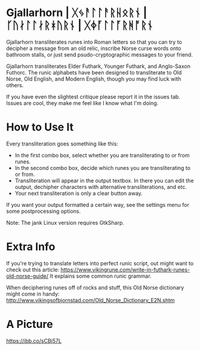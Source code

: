 # Gjallarhorn | ᚷᛃᚨᛚᛚᚨᚱᚺᛟᚱᚾ | ᚴᚢᛅᛚᛚᛅᚱᚼᚢᚱᚾ | ᚷᛄᚪᛚᛚᚪᚱᚻᚩᚱᚾ #

Gjallarhorn transliterates runes into Roman letters so that you can try to decipher a message from an old relic, inscribe Norse curse words onto bathroom stalls, or just send psudo-cryptographic messages to your friend.

Gjallarhorn transliterates Elder Futhark, Younger Futhark, and Anglo-Saxon Futhorc. The runic alphabets have been designed to transliterate to Old Norse, Old English, and Modern English, though you may find luck with others.

If you have even the slightest critique please report it in the issues tab. Issues are cool, they make me feel like I know what I'm doing.



# How to Use It #

Every transliteration goes something like this:
- In the first combo box, select whether you are transliterating to or from runes.
- In the second combo box, decide which runes you are transliterating to or from.
- Transliteration will appear in the output textbox. In there you can edit the output, dechipher characters with alternative transliterations, and etc.
- Your next transliteration is only a clear button away.

If you want your output formatted a certain way, see the settings menu for some postprocessing options.

Note: The jank Linux version requires GtkSharp.



# Extra Info #

If you're trying to translate letters into perfect runic script, out might want to check out this article:
https://www.vikingrune.com/write-in-futhark-runes-old-norse-guide/
It explains some common runic grammar.

When deciphering runes off of rocks and stuff, this Old Norse dictionary might come in handy:
http://www.vikingsofbjornstad.com/Old_Norse_Dictionary_E2N.shtm

# A Picture #
https://ibb.co/sCBj57L
